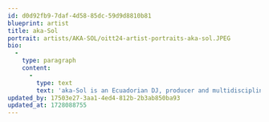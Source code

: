 ```yaml
---
id: d0d92fb9-7daf-4d58-85dc-59d9d8810b81
blueprint: artist
title: aka-Sol
portrait: artists/AKA-SOL/oitt24-artist-portraits-aka-sol.JPEG
bio:
  -
    type: paragraph
    content:
      -
        type: text
        text: 'aka-Sol is an Ecuadorian DJ, producer and multidisciplinary artist based in Queens, NY. Through their Acacia Baila label, and “Dripping” event series they’re also a connector, releasing music and mixes from a broad global community of collaborators and close friends as well as curating ecstatic events drawing lines between experimental performances and club music. As a DJ, their sets are genre-defying and psychedelic, with a big focus on storytelling and charged with amped doses of expansiveness and nostalgia; capturing with it the essence of a “true-raver”.'
updated_by: 17503e27-3aa1-4ed4-812b-2b3ab850ba93
updated_at: 1728088755
---
```

